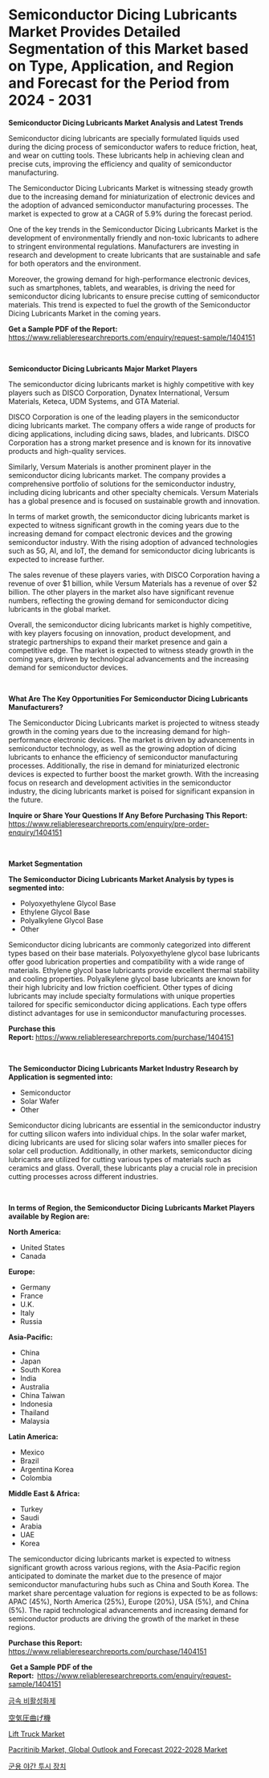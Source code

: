 <p><h1>Semiconductor Dicing Lubricants Market Provides Detailed Segmentation of this Market based on Type, Application, and Region and Forecast for the Period from 2024 - 2031</h1></p><p><strong>Semiconductor Dicing Lubricants Market Analysis and Latest Trends</strong></p>
<p><p>Semiconductor dicing lubricants are specially formulated liquids used during the dicing process of semiconductor wafers to reduce friction, heat, and wear on cutting tools. These lubricants help in achieving clean and precise cuts, improving the efficiency and quality of semiconductor manufacturing.</p><p>The Semiconductor Dicing Lubricants Market is witnessing steady growth due to the increasing demand for miniaturization of electronic devices and the adoption of advanced semiconductor manufacturing processes. The market is expected to grow at a CAGR of 5.9% during the forecast period.</p><p>One of the key trends in the Semiconductor Dicing Lubricants Market is the development of environmentally friendly and non-toxic lubricants to adhere to stringent environmental regulations. Manufacturers are investing in research and development to create lubricants that are sustainable and safe for both operators and the environment.</p><p>Moreover, the growing demand for high-performance electronic devices, such as smartphones, tablets, and wearables, is driving the need for semiconductor dicing lubricants to ensure precise cutting of semiconductor materials. This trend is expected to fuel the growth of the Semiconductor Dicing Lubricants Market in the coming years.</p></p>
<p><strong>Get a Sample PDF of the Report:&nbsp;</strong> <a href="https://www.reliableresearchreports.com/enquiry/request-sample/1404151">https://www.reliableresearchreports.com/enquiry/request-sample/1404151</a></p>
<p>&nbsp;</p>
<p><strong>Semiconductor Dicing Lubricants Major Market Players</strong></p>
<p><p>The semiconductor dicing lubricants market is highly competitive with key players such as DISCO Corporation, Dynatex International, Versum Materials, Keteca, UDM Systems, and GTA Material. </p><p>DISCO Corporation is one of the leading players in the semiconductor dicing lubricants market. The company offers a wide range of products for dicing applications, including dicing saws, blades, and lubricants. DISCO Corporation has a strong market presence and is known for its innovative products and high-quality services.</p><p>Similarly, Versum Materials is another prominent player in the semiconductor dicing lubricants market. The company provides a comprehensive portfolio of solutions for the semiconductor industry, including dicing lubricants and other specialty chemicals. Versum Materials has a global presence and is focused on sustainable growth and innovation.</p><p>In terms of market growth, the semiconductor dicing lubricants market is expected to witness significant growth in the coming years due to the increasing demand for compact electronic devices and the growing semiconductor industry. With the rising adoption of advanced technologies such as 5G, AI, and IoT, the demand for semiconductor dicing lubricants is expected to increase further.</p><p>The sales revenue of these players varies, with DISCO Corporation having a revenue of over $1 billion, while Versum Materials has a revenue of over $2 billion. The other players in the market also have significant revenue numbers, reflecting the growing demand for semiconductor dicing lubricants in the global market.</p><p>Overall, the semiconductor dicing lubricants market is highly competitive, with key players focusing on innovation, product development, and strategic partnerships to expand their market presence and gain a competitive edge. The market is expected to witness steady growth in the coming years, driven by technological advancements and the increasing demand for semiconductor devices.</p></p>
<p>&nbsp;</p>
<p><strong>What Are The Key Opportunities For Semiconductor Dicing Lubricants Manufacturers?</strong></p>
<p><p>The Semiconductor Dicing Lubricants market is projected to witness steady growth in the coming years due to the increasing demand for high-performance electronic devices. The market is driven by advancements in semiconductor technology, as well as the growing adoption of dicing lubricants to enhance the efficiency of semiconductor manufacturing processes. Additionally, the rise in demand for miniaturized electronic devices is expected to further boost the market growth. With the increasing focus on research and development activities in the semiconductor industry, the dicing lubricants market is poised for significant expansion in the future.</p></p>
<p><strong>Inquire or Share Your Questions If Any Before Purchasing This Report:</strong> <a href="https://www.reliableresearchreports.com/enquiry/pre-order-enquiry/1404151">https://www.reliableresearchreports.com/enquiry/pre-order-enquiry/1404151</a></p>
<p>&nbsp;</p>
<p><strong>Market Segmentation</strong></p>
<p><strong>The Semiconductor Dicing Lubricants Market Analysis by types is segmented into:</strong></p>
<p><ul><li>Polyoxyethylene Glycol Base</li><li>Ethylene Glycol Base</li><li>Polyalkylene Glycol Base</li><li>Other</li></ul></p>
<p><p>Semiconductor dicing lubricants are commonly categorized into different types based on their base materials. Polyoxyethylene glycol base lubricants offer good lubrication properties and compatibility with a wide range of materials. Ethylene glycol base lubricants provide excellent thermal stability and cooling properties. Polyalkylene glycol base lubricants are known for their high lubricity and low friction coefficient. Other types of dicing lubricants may include specialty formulations with unique properties tailored for specific semiconductor dicing applications. Each type offers distinct advantages for use in semiconductor manufacturing processes.</p></p>
<p><strong>Purchase this Report:&nbsp;</strong><a href="https://www.reliableresearchreports.com/purchase/1404151">https://www.reliableresearchreports.com/purchase/1404151</a></p>
<p>&nbsp;</p>
<p><strong>The Semiconductor Dicing Lubricants Market Industry Research by Application is segmented into:</strong></p>
<p><ul><li>Semiconductor</li><li>Solar Wafer</li><li>Other</li></ul></p>
<p><p>Semiconductor dicing lubricants are essential in the semiconductor industry for cutting silicon wafers into individual chips. In the solar wafer market, dicing lubricants are used for slicing solar wafers into smaller pieces for solar cell production. Additionally, in other markets, semiconductor dicing lubricants are utilized for cutting various types of materials such as ceramics and glass. Overall, these lubricants play a crucial role in precision cutting processes across different industries.</p></p>
<p>&nbsp;</p>
<p><strong>In terms of Region, the Semiconductor Dicing Lubricants Market Players available by Region are:</strong></p>
<p>
    <p> <strong> North America: </strong>
        <ul>
            <li>United States</li>
            <li>Canada</li>
        </ul>
        </p> 
    <p> <strong> Europe: </strong>
        <ul>
            <li>Germany</li>
            <li>France</li>
            <li>U.K.</li>
            <li>Italy</li>
            <li>Russia</li>
        </ul>
        </p> 
    <p> <strong> Asia-Pacific: </strong>
        <ul>
            <li>China</li>
            <li>Japan</li>
            <li>South Korea</li>
            <li>India</li>
            <li>Australia</li>
            <li>China Taiwan</li>
            <li>Indonesia</li>
            <li>Thailand</li>
            <li>Malaysia</li>
        </ul>
        </p> 
    <p> <strong> Latin America: </strong>
        <ul>
            <li>Mexico</li>
            <li>Brazil</li>
            <li>Argentina Korea</li>
            <li>Colombia</li>
        </ul>
        </p> 
    <p> <strong> Middle East & Africa: </strong>
        <ul>
            <li>Turkey</li>
            <li>Saudi</li>
            <li>Arabia</li>
            <li>UAE</li>
            <li>Korea</li>
        </ul>
    </p>
    </p>
<p><p>The semiconductor dicing lubricants market is expected to witness significant growth across various regions, with the Asia-Pacific region anticipated to dominate the market due to the presence of major semiconductor manufacturing hubs such as China and South Korea. The market share percentage valuation for regions is expected to be as follows: APAC (45%), North America (25%), Europe (20%), USA (5%), and China (5%). The rapid technological advancements and increasing demand for semiconductor products are driving the growth of the market in these regions.</p></p>
<p><strong>Purchase this Report: </strong><a href="https://www.reliableresearchreports.com/purchase/1404151">https://www.reliableresearchreports.com/purchase/1404151</a></p>
<p>&nbsp;<strong>Get a Sample PDF of the Report:&nbsp;&nbsp;</strong><a href="https://www.reliableresearchreports.com/enquiry/request-sample/1404151">https://www.reliableresearchreports.com/enquiry/request-sample/1404151</a></p>
<p><strong></strong></p>
<p><p><a href="https://medium.com/@wauicpi59728/%EA%B8%88%EC%86%8D-%EC%A0%9C%EA%B1%B0%EC%A0%9C-%EC%8B%9C%EC%9E%A5-%EA%B7%9C%EB%AA%A8-%EB%B0%8F-%EC%8B%9C%EC%9E%A5-%EB%8F%99%ED%96%A5-%EC%99%84%EB%B2%BD%ED%95%9C-%EC%82%B0%EC%97%85-%EA%B0%9C%EC%9A%94-2024%EB%85%84%EB%B6%80%ED%84%B0-2031%EB%85%84%EA%B9%8C%EC%A7%80-ddf4b201abef">금속 비활성화제</a></p><p><a href="https://medium.com/@hardee896/%E6%B0%97%E5%8B%95%E6%9B%B2%E3%81%92%E6%A9%9F%E5%B8%82%E5%A0%B4%E5%88%86%E6%9E%90-%E3%81%9D%E3%81%AEcagr-%E5%B8%82%E5%A0%B4%E3%82%BB%E3%82%B0%E3%83%A1%E3%83%B3%E3%83%86%E3%83%BC%E3%82%B7%E3%83%A7%E3%83%B3-%E3%81%8A%E3%82%88%E3%81%B3%E4%B8%96%E7%95%8C%E7%9A%84%E3%81%AA%E7%94%A3%E6%A5%AD%E6%A6%82%E8%A6%81-1340182a39e1">空気圧曲げ機</a></p><p><a href="https://view.publitas.com/reportprime-1/lift-truck-market-dynamics-2024-2031-also-about-its-market-trends-projections-and-opportunities/">Lift Truck Market</a></p><p><a href="https://meowing-canidae-761.notion.site/Pacritinib-Market-Global-Outlook-and-Forecast-2022-2028-Market-Size-Market-Share-and-Global-Market-f3b90a6e6d4740ecaa3cc32ea3a46924">Pacritinib Market, Global Outlook and Forecast 2022-2028 Market</a></p><p><a href="https://medium.com/@wauicpi59728/%EA%B5%B0%EC%9A%A9-%EC%95%BC%EA%B0%84-%EC%8B%9C%EC%95%BC%EC%9E%A5%EC%B9%98-%EC%8B%9C%EC%9E%A5-%EB%B3%B4%EA%B3%A0%EC%84%9C%EB%8A%94-%EC%9D%B4-%EC%8B%9C%EC%9E%A5%EC%9D%98-%EC%B5%9C%EC%8B%A0-%ED%8A%B8%EB%A0%8C%EB%93%9C%EC%99%80-%EC%84%B1%EC%9E%A5-%EA%B8%B0%ED%9A%8C%EB%A5%BC-%EB%B0%9D%ED%98%80%EC%A4%8D%EB%8B%88%EB%8B%A4-6650aaab4a5f">군용 야간 투시 장치</a></p></p>
